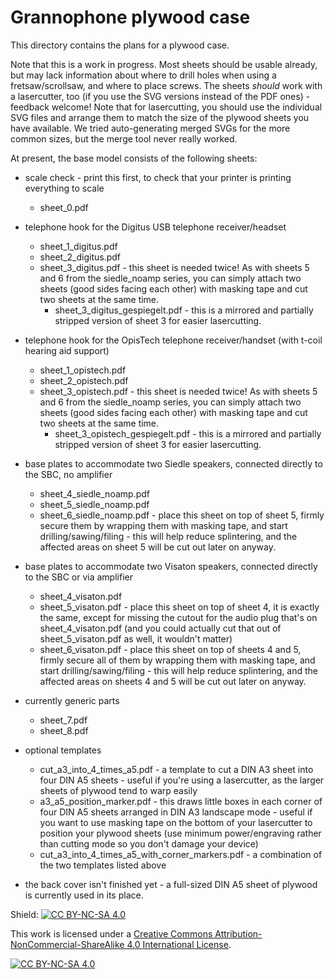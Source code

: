 # Grannophone plywood case

This directory contains the plans for a plywood case.

Note that this is a work in progress. Most sheets should be usable already, but may lack information about where to drill holes when using a fretsaw/scrollsaw, and where to place screws.
The sheets *should* work with a lasercutter, too (if you use the SVG versions instead of the PDF ones) - feedback welcome!
Note that for lasercutting, you should use the individual SVG files and arrange them to match the size of the plywood sheets you have available. We tried auto-generating merged SVGs for the more common sizes, but the merge tool never really worked.

At present, the base model consists of the following sheets:

- scale check - print this first, to check that your printer is printing everything to scale
	- sheet_0.pdf

- telephone hook for the Digitus USB telephone receiver/headset
	- sheet_1_digitus.pdf
	- sheet_2_digitus.pdf
	- sheet_3_digitus.pdf - this sheet is needed twice! As with sheets 5 and 6 from the siedle_noamp series, you can simply attach two sheets (good sides facing each other) with masking tape and cut two sheets at the same time.
        - sheet_3_digitus_gespiegelt.pdf - this is a mirrored and partially stripped version of sheet 3 for easier lasercutting.

- telephone hook for the OpisTech telephone receiver/handset (with t-coil hearing aid support)
	- sheet_1_opistech.pdf
	- sheet_2_opistech.pdf
	- sheet_3_opistech.pdf - this sheet is needed twice! As with sheets 5 and 6 from the siedle_noamp series, you can simply attach two sheets (good sides facing each other) with masking tape and cut two sheets at the same time.
        - sheet_3_opistech_gespiegelt.pdf - this is a mirrored and partially stripped version of sheet 3 for easier lasercutting.


- base plates to accommodate two Siedle speakers, connected directly to the SBC, no amplifier
	- sheet_4_siedle_noamp.pdf
	- sheet_5_siedle_noamp.pdf
	- sheet_6_siedle_noamp.pdf - place this sheet on top of sheet 5, firmly secure them by wrapping them with masking tape, and start drilling/sawing/filing - this will help reduce splintering, and the affected areas on sheet 5 will be cut out later on anyway.


- base plates to accommodate two Visaton speakers, connected directly to the SBC or via amplifier
	- sheet_4_visaton.pdf
	- sheet_5_visaton.pdf - place this sheet on top of sheet 4, it is exactly the same, except for missing the cutout for the audio plug that's on sheet_4_visaton.pdf (and you could actually cut that out of sheet_5_visaton.pdf as well, it wouldn't matter)
	- sheet_6_visaton.pdf - place this sheet on top of sheets 4 and 5, firmly secure all of them by wrapping them with masking tape, and start drilling/sawing/filing - this will help reduce splintering, and the affected areas on sheets 4 and 5 will be cut out later on anyway.

- currently generic parts
	- sheet_7.pdf
	- sheet_8.pdf

- optional templates
	- cut_a3_into_4_times_a5.pdf - a template to cut a DIN A3 sheet into four DIN A5 sheets - useful if you're using a lasercutter, as the larger sheets of plywood tend to warp easily
	- a3_a5_position_marker.pdf - this draws little boxes in each corner of four DIN A5 sheets arranged in DIN A3 landscape mode - useful if you want to use masking tape on the bottom of your lasercutter to position your plywood sheets (use minimum power/engraving rather than cutting mode so you don't damage your device)
	- cut_a3_into_4_times_a5_with_corner_markers.pdf - a combination of the two templates listed above

- the back cover isn't finished yet - a full-sized DIN A5 sheet of plywood is currently used in its place.

Shield: [![CC BY-NC-SA 4.0][cc-by-nc-sa-shield]][cc-by-nc-sa]

This work is licensed under a
[Creative Commons Attribution-NonCommercial-ShareAlike 4.0 International License][cc-by-nc-sa].

[![CC BY-NC-SA 4.0][cc-by-nc-sa-image]][cc-by-nc-sa]

[cc-by-nc-sa]: http://creativecommons.org/licenses/by-nc-sa/4.0/
[cc-by-nc-sa-image]: https://licensebuttons.net/l/by-nc-sa/4.0/88x31.png
[cc-by-nc-sa-shield]: https://img.shields.io/badge/License-CC%20BY--NC--SA%204.0-lightgrey.svg
